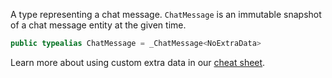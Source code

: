 
A type representing a chat message. `ChatMessage` is an immutable snapshot of a chat message entity at the given time.

``` swift
public typealias ChatMessage = _ChatMessage<NoExtraData>
```

> 

Learn more about using custom extra data in our [cheat sheet](https://github.com/GetStream/stream-chat-swift/wiki/Cheat-Sheet#working-with-extra-data).
